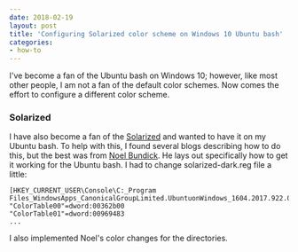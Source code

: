 ```yaml
---
date: 2018-02-19
layout: post
title: 'Configuring Solarized color scheme on Windows 10 Ubuntu bash'
categories:
- how-to
---
```

I've become a fan of the Ubuntu bash on Windows 10; however, like most other people, I am not a fan of the default color schemes.  Now comes the effort to configure a different color scheme.  
<!--more-->
### Solarized
I have also become a fan of the [Solarized](http://ethanschoonover.com/solarized) and wanted to have it on my Ubuntu bash.  To help with this, I found several blogs describing how to do this, but the best was from [Noel Bundick](https://www.noelbundick.com/posts/getting-started-bash-on-windows/).  He lays out specifically how to get it working for the Ubuntu bash.  I had to change solarized-dark.reg file a little:

```
[HKEY_CURRENT_USER\Console\C:_Program Files_WindowsApps_CanonicalGroupLimited.UbuntuonWindows_1604.2017.922.0_x64__79rhkp1fndgsc_ubuntu.exe]
"ColorTable00"=dword:00362b00
"ColorTable01"=dword:00969483
...
```

I also implemented Noel's color changes for the directories. 

